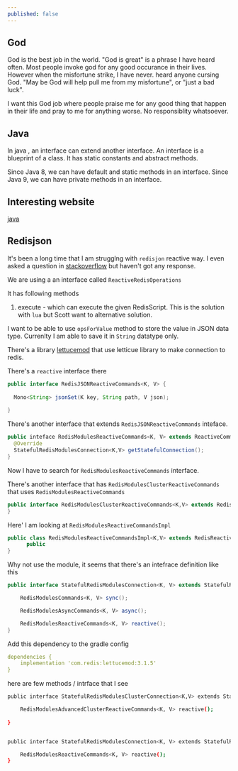```yaml
---
published: false
---
```

## God

God is the best job in the world. "God is great" is a phrase I have heard often. Most people invoke god for any good occurance in their lives. However when the misfortune strike, I have never.  heard anyone cursing God. "May be God will help pull me from my misfortune", or "just a bad luck". 

I want this God job where people praise me for any good thing that happen in their life and pray to me for anything worse. No responsiblity whatsoever.

## Java

In java , an interface can extend another interface. An interface is a blueprint of a class. It has static constants and abstract methods.

Since Java 8, we can have default and static methods in an interface.
Since Java 9, we can have private methods in an interface.

## Interesting website

[java](https://javachallengers.com/)


## Redisjson

It's been a long time that I am strugglng with `redisjon` reactive way. I even asked a question in [stackoverflow](https://stackoverflow.com/questions/73913760/reactively-write-to-redis-in-redisjson-format) but haven't got any response. 

We are using a an interface called `ReactiveRedisOperations`

It has following methods

1. execute - which can execute the given RedisScript. This is the solution with `lua` but Scott want to alternative solution.


I want to be able to use `opsForValue` method to store the value in JSON data type. Currenlty I am able to save it in `String` datatype only.

There's a library [lettucemod](https://github.com/redis-developer/lettucemod) that use letticue library to make connection to redis.


There's a `reactive` interface there

```java
public interface RedisJSONReactiveCommands<K, V> {
  
  Mono<String> jsonSet(K key, String path, V json);
  
}
```

There's another interface that extends `RedisJSONReactiveCommands` inteface.

```java
public inteface RedisModulesReactiveCommands<K, V> extends ReactiveCommands<K,V>, RedisReactiveCommands<K, V> {
  @Override 
  StatefulRedisModulesConnection<K,V> getStatefulConnection();
}
```

Now I have to search for `RedisModulesReactiveCommands` interface.

There's another interface that has `RedisModulesClusterReactiveCommands` that uses `RedisModulesReactiveCommands`

```java
public interface RedisModulesClusterReactiveCommands<K,V> extends RedisModulesReactiveCommands<K,V>  {
}
```

Here' I am looking at `RedisModulesReactiveCommandsImpl`

```java
public class RedisModulesReactiveCommandsImpl<K,V> extends RedisReactiveCommandsImpl<K, V> {
      public 
}
```


Why not use the module, it seems that there's an intefrace definition like this

```java
public interface StatefulRedisModulesConnection<K, V> extends StatefulRedisConnection<K, V> {

	RedisModulesCommands<K, V> sync();

	RedisModulesAsyncCommands<K, V> async();

	RedisModulesReactiveCommands<K, V> reactive();
}

```


Add this dependency to the gradle config

```yaml
dependencies {
    implementation 'com.redis:lettucemod:3.1.5'
}
```

here are few methods / intrface that I see

```bash
public interface StatefulRedisModulesClusterConnection<K,V> extends StatefulRedisClusterConnection<K, V>, StatefulRedisModulesConnection<K, V> {

    RedisModulesAdvancedClusterReactiveCommands<K, V> reactive();
    
}


public interface StatefulRedisModulesConnection<K, V> extends StatefulRedisConnection<K, V> {

	RedisModulesReactiveCommands<K, V> reactive();
}

```




